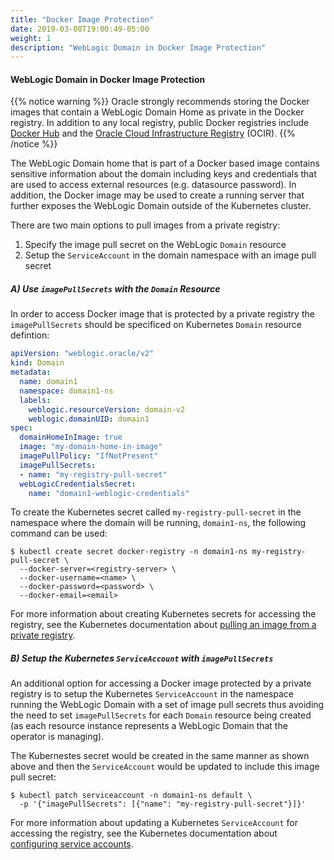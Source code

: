 ```yaml
---
title: "Docker Image Protection"
date: 2019-03-08T19:00:49-05:00
weight: 1
description: "WebLogic Domain in Docker Image Protection"
---
```


#### WebLogic Domain in Docker Image Protection

{{% notice warning %}}
Oracle strongly recommends storing the Docker images that contain a
WebLogic Domain Home as private in the Docker registry.
In addition to any local registry, public Docker registries include
[Docker Hub](https://hub.docker.com/) and the
[Oracle Cloud Infrastructure Registry](https://cloud.oracle.com/containers/registry) (OCIR).
{{% /notice %}}

The WebLogic Domain home that is part of a Docker based image contains sensitive
information about the domain including keys and credentials that are used to
access external resources (e.g. datasource password). In addition, the Docker image
may be used to create a running server that further exposes the WebLogic Domain
outside of the Kubernetes cluster.

There are two main options to pull images from a private registry:

1. Specify the image pull secret on the WebLogic `Domain` resource
2. Setup the `ServiceAccount` in the domain namespace with an image pull secret


##### A) Use `imagePullSecrets` with the `Domain` Resource

In order to access Docker image that is protected by a private registry the 
`imagePullSecrets` should be specificed on Kubernetes `Domain` resource defintion:
``` yaml
apiVersion: "weblogic.oracle/v2"
kind: Domain
metadata:
  name: domain1
  namespace: domain1-ns
  labels:
    weblogic.resourceVersion: domain-v2
    weblogic.domainUID: domain1
spec:
  domainHomeInImage: true
  image: "my-domain-home-in-image"
  imagePullPolicy: "IfNotPresent"
  imagePullSecrets:
  - name: "my-registry-pull-secret"
  webLogicCredentialsSecret: 
    name: "domain1-weblogic-credentials"
```
To create the Kubernetes secret called `my-registry-pull-secret` in
the namespace where the domain will be running, `domain1-ns`, the following
command can be used:
```
$ kubectl create secret docker-registry -n domain1-ns my-registry-pull-secret \
  --docker-server=<registry-server> \
  --docker-username=<name> \
  --docker-password=<password> \
  --docker-email=<email>
```

For more information about creating Kubernetes secrets for accessing
the registry, see the Kubernetes documentation about
[pulling an image from a private registry](https://kubernetes.io/docs/tasks/configure-pod-container/pull-image-private-registry/).

##### B) Setup the Kubernetes `ServiceAccount` with `imagePullSecrets`

An additional option for accessing a Docker image protected by a private registry
is to setup the Kubernetes `ServiceAccount` in the namespace running the
WebLogic Domain with a set of image pull secrets thus avoiding the need to
set `imagePullSecrets` for each `Domain` resource being created (as each resource
instance represents a WebLogic Domain that the operator is managing).

The Kubernestes secret would be created in the same manner as shown above and then the
`ServiceAccount` would be updated to include this image pull secret:
```
$ kubectl patch serviceaccount -n domain1-ns default \
  -p '{"imagePullSecrets": [{"name": "my-registry-pull-secret"}]}'
```

For more information about updating a Kubernetes `ServiceAccount`
for accessing the registry, see the Kubernetes documentation about
[configuring service accounts](https://kubernetes.io/docs/tasks/configure-pod-container/configure-service-account/#add-imagepullsecrets-to-a-service-account).
